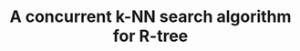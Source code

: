 ---
layout: layouts/publication-list.njk
title: "A concurrent k-NN search algorithm for R-tree"
authors: "Jagat Sesh Challa, Poonam Goyal, Nikhil Sreekumar, S Balasubramaniam, Navneet Goyal"
venue: "Proceedings of the 8th Annual ACM India Conference"
year: 2015
citations: 4
description: "A concurrent k-nearest neighbor search algorithm implementation for R-tree data structures."
tags: publication
--- 